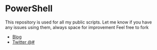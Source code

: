# PowerShell

This repository is used for all my public scripts.
Let me know if you have any issues using them, always space for improvement
Feel free to fork

* [Blog](https://#.com)
* [Twitter @#](https://twitter.com/#)
